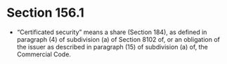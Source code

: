 # Section 156.1

- “Certificated security” means a share (Section 184), as defined in paragraph (4) of subdivision (a) of Section 8102 of, or an obligation of the issuer as described in paragraph (15) of subdivision (a) of, the Commercial Code.